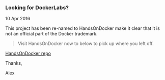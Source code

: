 ### Looking for DockerLabs?

10 Apr 2016

This project has been re-named to HandsOnDocker make it clear that it is not an official part of the Docker trademark.


> Visit HandsOnDocker now to below to pick up where you left off.

[HandsOnDocker repo](https://github.com/alexellis/HandsOnDocker)

Thanks,

Alex
